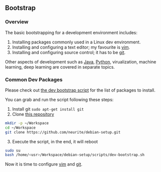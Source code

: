 ## Bootstrap

### Overview

The basic bootstrapping for a development environment includes:

1. Installing packages commonly used in a Linux dev environment.
2. Installing and configuring a text editor; my favourite is [vim](0601-vim.md).
3. Installing and configuring source control; it has to be [git](0603-git.md).

Other aspects of development such as [Java](0700-java.md), [Python](0800-python.md), virualization, machine learning, deep learning are covered in separate topics.

### Common Dev Packages

Please check out [the dev bootstrap script](https://github.com/neurite/debian-setup/blob/master/scripts/dev-bootstrap.sh) for the list of packages to install.

You can grab and run the script following these steps:

1. Install git `sudo apt-get install git`
2. Clone [this repository](https://github.com/neurite/debian-setup.git)
```bash
mkdir -p ~/Workspace
cd ~/Workspace
git clone https://github.com/neurite/debian-setup.git
```
3. Execute the script, in the end, it will reboot
```bash
sudo su
bash /home/<usr>/Workspace/debian-setup/scripts/dev-bootstrap.sh
```

Now it is time to configure [vim](0601-vim.md) and [git](0603-git.md).
